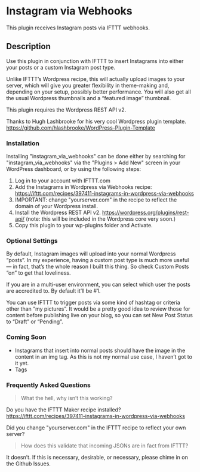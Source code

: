 Instagram via Webhooks
======================

This plugin receives Instagram posts via IFTTT webhooks.

## Description

Use this plugin in conjunction with IFTTT to insert Instagrams into either your posts or a custom Instagram post type.

Unlike IFTTT’s Wordpress recipe, this will actually upload images to your server, which will give you greater flexibility in theme-making and, depending on your setup, possibly better performance. You will also get all the usual Wordpress thumbnails and a “featured image” thumbnail.

This plugin requires the Wordpress REST API v2. 

Thanks to Hugh Lashbrooke for his very cool Wordpress plugin template. https://github.com/hlashbrooke/WordPress-Plugin-Template

### Installation

Installing "instagram_via_webhooks" can be done either by searching for "instagram_via_webhooks" via the "Plugins > Add New" screen in your WordPress dashboard, or by using the following steps:

1. Log in to your account with IFTTT.com
2. Add the Instagrams in Wordpress via Webhooks recipe: https://ifttt.com/recipes/397411-instagrams-in-wordpress-via-webhooks
3. IMPORTANT: change "yourserver.com" in the recipe to reflect the domain of your Wordpress install.
4. Install the Wordpress REST API v2. https://wordpress.org/plugins/rest-api/ (note: this will be included in the Wordpress core very soon.)
5. Copy this plugin to your wp-plugins folder and Activate.

### Optional Settings

By default, Instagram images will upload into your normal Wordpress “posts”. In my experience, having a custom post type is much more useful — in fact, that’s the whole reason I built this thing. So check Custom Posts “on” to get that loveliness.

If you are in a multi-user environment, you can select which user the posts are accredited to. By default it’ll be #1.

You can use IFTTT to trigger posts via some kind of hashtag or criteria other than “my pictures”. It would be a pretty good idea to review those for content before publishing live on your blog, so you can set New Post Status to “Draft” or “Pending”.

### Coming Soon

- Instagrams that insert into normal posts should have the image in the content in an img tag. As this is not my normal use case, I haven’t got to it yet.
- Tags

### Frequently Asked Questions

> What the hell, why isn’t this working?

Do you have the IFTTT Maker recipe installed? https://ifttt.com/recipes/397411-instagrams-in-wordpress-via-webhooks

Did you change "yourserver.com" in the IFTTT recipe to reflect your own server?

> How does this validate that incoming JSONs are in fact from IFTTT?

It doesn’t. If this is necessary, desirable, or necessary, please chime in on the Github Issues.
